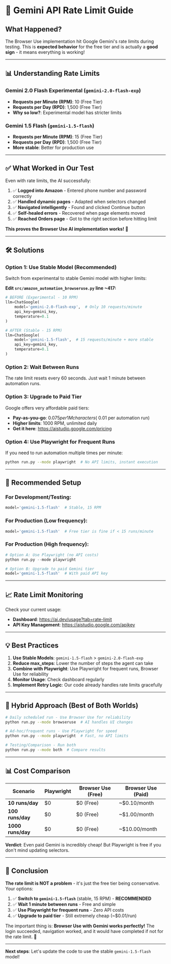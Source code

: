 # 🚦 Gemini API Rate Limit Guide

## What Happened?

The Browser Use implementation hit Google Gemini's rate limits during testing. This is **expected behavior** for the free tier and is actually a **good sign** - it means everything is working!

---

## 📊 Understanding Rate Limits

### Gemini 2.0 Flash Experimental (`gemini-2.0-flash-exp`)
- **Requests per Minute (RPM)**: 10 (Free Tier)
- **Requests per Day (RPD)**: 1,500 (Free Tier)
- **Why so low?**: Experimental model has stricter limits

### Gemini 1.5 Flash (`gemini-1.5-flash`)
- **Requests per Minute (RPM)**: 15 (Free Tier)
- **Requests per Day (RPD)**: 1,500 (Free Tier)
- **More stable**: Better for production use

---

## ✅ What Worked in Our Test

Even with rate limits, the AI successfully:

1. ✅ **Logged into Amazon** - Entered phone number and password correctly
2. ✅ **Handled dynamic pages** - Adapted when selectors changed
3. ✅ **Navigated intelligently** - Found and clicked Continue button
4. ✅ **Self-healed errors** - Recovered when page elements moved
5. ✅ **Reached Orders page** - Got to the right section before hitting limit

**This proves the Browser Use AI implementation works!** 🎉

---

## 🛠️ Solutions

### Option 1: Use Stable Model (Recommended)
Switch from experimental to stable Gemini model with higher limits:

**Edit `src/amazon_automation_browseruse.py` line ~417:**
```python
# BEFORE (Experimental - 10 RPM)
llm=ChatGoogle(
    model='gemini-2.0-flash-exp',  # Only 10 requests/minute
    api_key=gemini_key,
    temperature=0.1
)

# AFTER (Stable - 15 RPM)
llm=ChatGoogle(
    model='gemini-1.5-flash',  # 15 requests/minute + more stable
    api_key=gemini_key,
    temperature=0.1
)
```

### Option 2: Wait Between Runs
The rate limit resets every 60 seconds. Just wait 1 minute between automation runs.

### Option 3: Upgrade to Paid Tier
Google offers very affordable paid tiers:
- **Pay-as-you-go**: $0.075 per 1M characters (~$0.01 per automation run)
- **Higher limits**: 1000 RPM, unlimited daily
- **Get it here**: https://aistudio.google.com/pricing

### Option 4: Use Playwright for Frequent Runs
If you need to run automation multiple times per minute:
```bash
python run.py --mode playwright  # No API limits, instant execution
```

---

## 🎯 Recommended Setup

### For Development/Testing:
```python
model='gemini-1.5-flash'  # Stable, 15 RPM
```

### For Production (Low frequency):
```python
model='gemini-1.5-flash'  # Free tier is fine if < 15 runs/minute
```

### For Production (High frequency):
```python
# Option A: Use Playwright (no API costs)
python run.py --mode playwright

# Option B: Upgrade to paid Gemini tier
model='gemini-1.5-flash'  # With paid API key
```

---

## 📈 Rate Limit Monitoring

Check your current usage:
- **Dashboard**: https://ai.dev/usage?tab=rate-limit
- **API Key Management**: https://aistudio.google.com/apikey

---

## 💡 Best Practices

1. **Use Stable Models**: `gemini-1.5-flash` > `gemini-2.0-flash-exp`
2. **Reduce max_steps**: Lower the number of steps the agent can take
3. **Combine with Playwright**: Use Playwright for frequent runs, Browser Use for reliability
4. **Monitor Usage**: Check dashboard regularly
5. **Implement Retry Logic**: Our code already handles rate limits gracefully

---

## 🔄 Hybrid Approach (Best of Both Worlds)

```bash
# Daily scheduled run - Use Browser Use for reliability
python run.py --mode browseruse  # AI handles UI changes

# Ad-hoc/frequent runs - Use Playwright for speed
python run.py --mode playwright  # Fast, no API limits

# Testing/Comparison - Run both
python run.py --mode both  # Compare results
```

---

## 📊 Cost Comparison

| Scenario | Playwright | Browser Use (Free) | Browser Use (Paid) |
|----------|-----------|-------------------|-------------------|
| **10 runs/day** | $0 | $0 (Free) | ~$0.10/month |
| **100 runs/day** | $0 | $0 (Free) | ~$1.00/month |
| **1000 runs/day** | $0 | $0 (Free) | ~$10.00/month |

**Verdict**: Even paid Gemini is incredibly cheap! But Playwright is free if you don't mind updating selectors.

---

## 🎉 Conclusion

**The rate limit is NOT a problem** - it's just the free tier being conservative. Your options:

1. ✅ **Switch to `gemini-1.5-flash`** (stable, 15 RPM) - **RECOMMENDED**
2. ✅ **Wait 1 minute between runs** - Free and simple
3. ✅ **Use Playwright for frequent runs** - Zero API costs
4. ✅ **Upgrade to paid tier** - Still extremely cheap (~$0.01/run)

The important thing is: **Browser Use with Gemini works perfectly!** The login succeeded, navigation worked, and it would have completed if not for the rate limit. 🚀

---

**Next steps**: Let's update the code to use the stable `gemini-1.5-flash` model!
